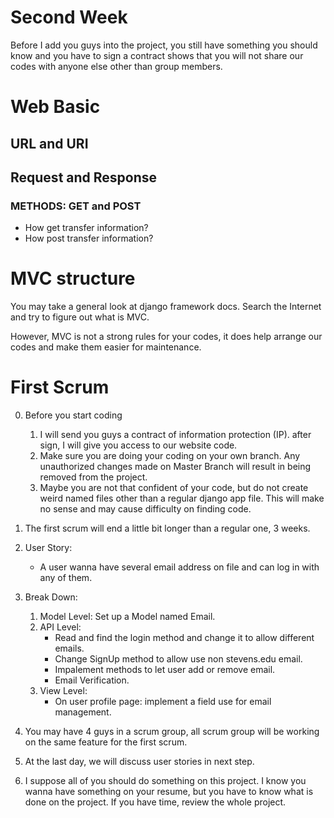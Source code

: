 # Second Week

Before I add you guys into the project, you still have something you
should know and you have to sign a contract shows that you will not share
our codes with anyone else other than group members.

# Web Basic
## URL and URI
## Request and Response
### METHODS: GET and POST
* How get transfer information?
* How post transfer information?

# MVC structure
You may take a general look at django framework docs. Search the Internet
and try to figure out what is MVC.

However, MVC is not a strong rules for your codes, it does help arrange
our codes and make them easier for maintenance.

# First Scrum
0. Before you start coding
    1. I will send you guys a contract of information protection (IP). after sign,
        I will give you access to our website code.
    2. Make sure you are doing your coding on your own branch.
    Any unauthorized changes made on Master Branch will result in being removed from the project.
    3. Maybe you are not that confident of your code,
     but do not create weird named files other than a regular
     django app file. This will make no sense and may cause difficulty on finding code.
1. The first scrum will end a little bit longer than a regular one, 3 weeks.
2. User Story:
    * A user wanna have several email address on file and can log in with any of them.
3. Break Down:
    1. Model Level:
        Set up a Model named Email.
    2. API Level:
        * Read and find the login method and change it to allow different emails.
        * Change SignUp method to allow use non stevens.edu email.
        * Impalement methods to let user add or remove email.
        * Email Verification.
    3. View Level:
        * On user profile page: implement a field use for email management.
4. You may have 4 guys in a scrum group, all scrum group will be working on the same feature for the first scrum.
5. At the last day, we will discuss user stories in next step.

6. I suppose all of you should do something on this project. I know you wanna have something on your resume, but you have to know what is done on the project. If you have time, review the whole project.